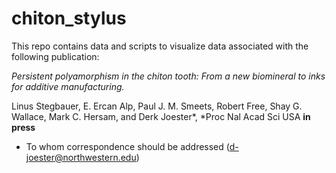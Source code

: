 # chiton_stylus
This repo contains data and scripts to visualize data associated with the following publication:

*Persistent polyamorphism in the chiton tooth: From a new biomineral to inks for additive manufacturing.*

Linus Stegbauer, E. Ercan Alp, Paul J. M. Smeets, Robert Free, Shay G. Wallace, Mark C. Hersam, and Derk Joester*,
*Proc Nal Acad Sci USA **in press**
* To whom correspondence should be addressed (d-joester@northwestern.edu)

